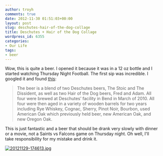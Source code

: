 ```yaml
---
author: troyh
comments: true
date: 2012-11-30 01:51:03+00:00
layout: post
slug: deschutes-hair-of-the-dog-collage
title: Deschutes + Hair of the Dog Collage
wordpress_id: 6355
categories:
- Our Life
tags:
- beer
---
```


Wow, this is quite a beer. I opened it because it was in a 12 oz bottle and I started watching Thursday Night Football. The first sip was incredible. I googled it and found [this](http://www.beerpulse.com/2012/03/deschutes-hair-of-the-dogs-collaboration-beer-collage-hitting-the-market-in-may/): 


<blockquote>The beer is a blend of two Deschutes beers, The Stoic and The Dissident, as well as two Hair of the Dog beers, Fred and Adam. All four were brewed at Deschutes’ facility in Bend in March of 2010. All four were then aged in a variety of wooden barrels for two years including Rye Whiskey, Cognac, Sherry, Pinot Noir, Bourbon, used American Oak which previously held beer, new American Oak, and new Oregon Oak.

</blockquote>



This is just fantastic and a beer that should be drank very slowly with dinner or a movie, not a Saints vs Falcons game on Thursday night. Oh well, I'll take responsibility for my mistake and drink it. 

  
  
[![20121129-174613.jpg](http://troyandgay.files.wordpress.com/2012/11/20121129-174613.jpg)](http://troyandgay.files.wordpress.com/2012/11/20121129-174613.jpg)
